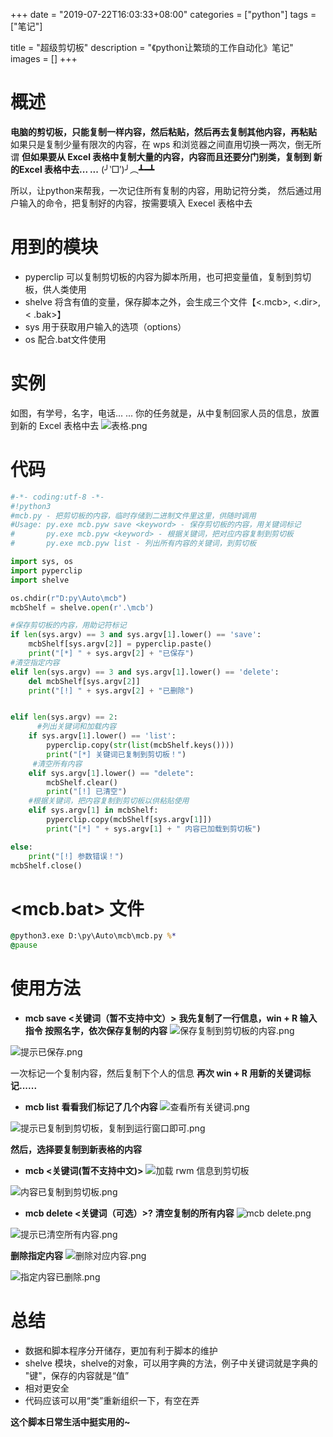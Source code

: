 +++
date = "2019-07-22T16:03:33+08:00"
categories = ["python"]
tags = ["笔记"]


title = "超级剪切板"
description = "《python让繁琐的工作自动化》笔记"
images = []
+++

# 概述
**电脑的剪切板，只能复制一样内容，然后粘贴，然后再去复制其他内容，再粘贴**
如果只是复制少量有限次的内容，在 wps 和浏览器之间直用切换一两次，倒无所谓
**但如果要从 Excel 表格中复制大量的内容，内容而且还要分门别类，复制到 新的Excel 表格中去... ...**
(╯‵□′)╯︵┻━┻

所以，让python来帮我，一次记住所有复制的内容，用助记符分类，
然后通过用户输入的命令，把复制好的内容，按需要填入 Execel 表格中去

# 用到的模块
- pyperclip 可以复制剪切板的内容为脚本所用，也可把变量值，复制到剪切板，供人类使用
- shelve 将含有值的变量，保存脚本之外，会生成三个文件【<.mcb>, <.dir>,< .bak>】
- sys 用于获取用户输入的选项（options）
- os 配合.bat文件使用

# 实例
如图，有学号，名字，电话... ...
你的任务就是，从中复制回家人员的信息，放置到新的 Excel 表格中去
![表格.png](https://ae01.alicdn.com/kf/U64297a550def40759c256a16468b06d9z.png)

# 代码
```python
#-*- coding:utf-8 -*-
#!python3 
#mcb.py - 把剪切板的内容，临时存储到二进制文件里这里，供随时调用
#Usage: py.exe mcb.pyw save <keyword> - 保存剪切板的内容，用关键词标记
#		py.exe mcb.pyw <keyword> - 根据关键词，把对应内容复制到剪切板
#		py.exe mcb.pyw list - 列出所有内容的关键词，到剪切板 

import sys, os
import pyperclip
import shelve

os.chdir(r"D:py\Auto\mcb")
mcbShelf = shelve.open(r'.\mcb')

#保存剪切板的内容，用助记符标记
if len(sys.argv) == 3 and sys.argv[1].lower() == 'save':
	mcbShelf[sys.argv[2]] = pyperclip.paste()
	print("[*] " + sys.argv[2] + "已保存")
#清空指定内容
elif len(sys.argv) == 3 and sys.argv[1].lower() == 'delete':
	del mcbShelf[sys.argv[2]]
	print("[!] " + sys.argv[2] + "已删除")


elif len(sys.argv) == 2:
      #列出关键词和加载内容
	if sys.argv[1].lower() == 'list':
		pyperclip.copy(str(list(mcbShelf.keys())))
		print("[*] 关键词已复制到剪切板！")
     #清空所有内容
	elif sys.argv[1].lower() == "delete":
		mcbShelf.clear()
		print("[!] 已清空")
    #根据关键词，把内容复制到剪切板以供粘贴使用
	elif sys.argv[1] in mcbShelf:
		pyperclip.copy(mcbShelf[sys.argv[1]])
		print("[*] " + sys.argv[1] + " 内容已加载到剪切板")

else:
	print("[!] 参数错误！")
mcbShelf.close()
```
# <mcb.bat> 文件
```bat
@python3.exe D:\py\Auto\mcb\mcb.py %*
@pause
```

# 使用方法
- **mcb save <关键词（暂不支持中文）>**
**我先复制了一行信息，win + R 输入指令
按照名字，依次保存复制的内容**
![保存复制到剪切板的内容.png](https://ae01.alicdn.com/kf/Ue16f8497ef4b44d7b6c5fcb318a45b5ef.png)


![提示已保存.png](https://ae01.alicdn.com/kf/U00c7ab19e0da441cb093c9d31d53f6c8O.png)

一次标记一个复制内容，然后复制下个人的信息
**再次 win + R 用新的关键词标记......**

- **mcb list**
**看看我们标记了几个内容**
![查看所有关键词.png](https://ae01.alicdn.com/kf/Uf4244024062945cead0999604085ff34p.png)

![提示已复制到剪切板，复制到运行窗口即可.png](https://ae01.alicdn.com/kf/U5241cf62914d49b89bbc1cc8aa4eac0fp.png)

**然后，选择要复制到新表格的内容**

- **mcb <关键词(暂不支持中文)>**
![加载 rwm 信息到剪切板](https://ae01.alicdn.com/kf/U1ab14a6efd31462ba9ebf0042e1885a72.png)

![内容已复制到剪切板.png](https://ae01.alicdn.com/kf/Ub4ea6353b1f64278ace12664b2917c826.png)


- **mcb delete <关键词（可选）>?**
**清空复制的所有内容**
![mcb delete.png](https://ae01.alicdn.com/kf/U2683a7ff8d2646758b45340751e5e3ddd.png)

![提示已清空所有内容.png](https://ae01.alicdn.com/kf/Udc0496f044d1466f84b72f8e8eb90457f.png)

**删除指定内容**
![删除对应内容.png](https://ae01.alicdn.com/kf/U64ac3b4af4bc467dabb179da6713efa2b.png)

![指定内容已删除.png](https://ae01.alicdn.com/kf/Uee11493a8dd242d4b0474b53617501dfB.png)


# 总结
- 数据和脚本程序分开储存，更加有利于脚本的维护
- shelve 模块，shelve的对象，可以用字典的方法，例子中关键词就是字典的 "键"，保存的内容就是“值”
- 相对更安全
- 代码应该可以用“类”重新组织一下，有空在弄

**这个脚本日常生活中挺实用的~**